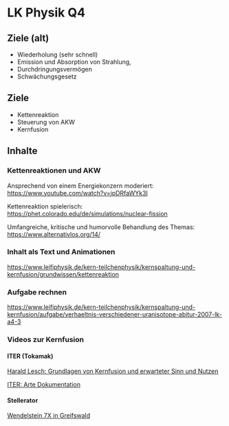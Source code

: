 # LK Physik Q4

## Ziele (alt)

* Wiederholung (sehr schnell)
* Emission und Absorption von Strahlung, 
* Durchdringungsvermögen
* Schwächungsgesetz 

## Ziele

* Kettenreaktion
* Steuerung von AKW
* Kernfusion


## Inhalte

### Kettenreaktionen und AKW

Ansprechend von einem Energiekonzern moderiert: https://www.youtube.com/watch?v=jpDRfaWYk3I

Kettenreaktion spielerisch: https://phet.colorado.edu/de/simulations/nuclear-fission

Umfangreiche, kritische und humorvolle Behandlung des Themas: https://www.alternativlos.org/14/

### Inhalt als Text und Animationen

https://www.leifiphysik.de/kern-teilchenphysik/kernspaltung-und-kernfusion/grundwissen/kettenreaktion

### Aufgabe rechnen

https://www.leifiphysik.de/kern-teilchenphysik/kernspaltung-und-kernfusion/aufgabe/verhaeltnis-verschiedener-uranisotope-abitur-2007-lk-a4-3

### Videos zur Kernfusion

#### ITER (Tokamak)

[Harald Lesch: Grundlagen von Kernfusion und erwarteter Sinn und Nutzen](https://www.youtube.com/watch?v=nVTcirxdRWM)

[ITER: Arte Dokumentation](https://www.youtube.com/watch?v=9Si7LQRE31Y)

#### Stellerator

[Wendelstein 7X in Greifswald](https://www.youtube.com/watch?v=cTt_1yt5PlU)

